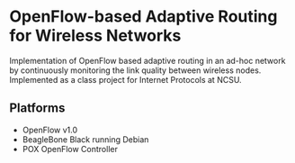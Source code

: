 # OpenFlow-based Adaptive Routing for Wireless Networks

Implementation of OpenFlow based adaptive routing in an ad-hoc network by continuously monitoring the link quality between wireless nodes. Implemented as a class project for Internet Protocols at NCSU. 

## Platforms
- OpenFlow v1.0
- BeagleBone Black running Debian 
- POX OpenFlow Controller
